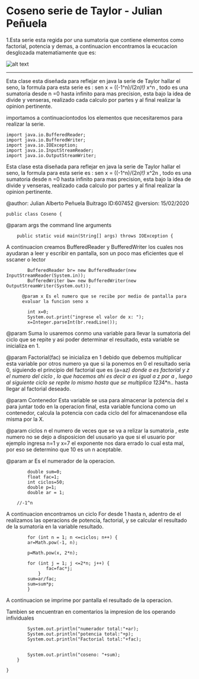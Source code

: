 # Coseno serie de Taylor - Julian Peñuela
1.Esta serie esta regida por una sumatoria que contiene elementos como factorial, potencia y demas, a continuacion encontramos la ecucacion desglozada matematiamente que es:

![alt text](https://wikimedia.org/api/rest_v1/media/math/render/svg/7ec2c0e73f1b75c7b2f4d32fc37cf99f8a52e444)
_____________________________________________________________________________________________________________________________

 
 
 
 Esta clase esta diseñada para reflejar en java la serie de Taylor hallar el seno,
  la formula para esta serie es : sen x = ((-1^n)/(2*n)!)* x^n , todo
  es una sumatoria desde n =0 hasta infinito para mas precision, esta bajo la
  idea de divide y venseras, realizado cada calculo por partes y al final
  realizar la opinion pertinente.


importamos a continuaciontodos los elementos que necesitaremos para realizar la serie.
```
import java.io.BufferedReader;
import java.io.BufferedWriter;
import java.io.IOException;
import java.io.InputStreamReader;
import java.io.OutputStreamWriter;
```

Esta clase esta diseñada para reflejar en java la serie de Taylor hallar el seno,
  la formula para esta serie es : sen x = ((-1^n)/(2*n)!)* x^2n , todo
  es una sumatoria desde n =0 hasta infinito para mas precision, esta bajo la
  idea de divide y venseras, realizado cada calculo por partes y al final
  realizar la opinion pertinente.
 
  @author: Julian Alberto Peñuela Buitrago ID:607452
  @version: 15/02/2020
``` 
public class Coseno {
```
    
@param args the command line arguments
```
    public static void main(String[] args) throws IOException {
```    
        
 A continuacion creamos BufferedReader y BufferedWriter los cuales nos
          ayudaran a leer y escribir en pantalla, son un poco mas eficientes
          que el sscaner o lector
```         
        BufferedReader br= new BufferedReader(new InputStreamReader(System.in));
        BufferedWriter bw= new BufferedWriter(new OutputStreamWriter(System.out));
```        
        
          @param x Es el numero que se recibe por medio de pantalla para
          evaluar la funcion seno x
          
```         
        int x=0;
        System.out.print("ingrese el valor de x: ");
        x=Integer.parseInt(br.readLine());
```        
         
@param Suma lo usaremos conmo una variable para llevar la
          sumatoria del ciclo que se repite y asi poder determinar el
          resultado, esta variable se inicializa en 1.
         
        
@param Factorial(fac) se inicializa en 1 debido que debemos multiplicar
          esta variable por otros numero ya que si la ponemos en 0 el resultado
          seria 0, siguiendo el principio del factorial que es (a=a*z) donde a
          es factorial y z el numero del ciclo , lo que hacemos ahi es decir a
          es igual a z por a , luego al siguiente ciclo se repite lo mismo
          hasta que se multiplica 1*2*3*4*n.. hasta llegar al factorial
          deseado.
         
        
@param Contenedor Esta variable se usa para almacenar la potencia del
          x para juntar todo en la operacion final, esta variable funciona como
          un contenedor, calcula la potencia con cada ciclo del for
          almacenandose ella misma por la X.
          
@param ciclos n el numero de veces que se va a relizar la sumatoria , este
          numero no se dejo a disposicion del ususario ya que si el usuario por
          ejemplo ingresa n=1 y x=7 el exponente nos dara errado lo cual esta mal,
          por eso se determino que 10 es un n aceptable.
          
 @param ar Es el numerador de la operacion.
```         
        double sum=0;
        float fac=1;
        int ciclos=50;
        double p=1;
        double ar = 1;  
```        
        //-1^n
        
A continuacion encontramos un ciclo For desde 1 hasta n, adentro de
          el realizamos las operacions de potencia, factorial, y se calcular el
          resultado de la sumatoria en la variable resultado.
         
         
```         
        for (int n = 1; n <=ciclos; n++) {
        ar=Math.pow(-1, n);
        
        p=Math.pow(x, 2*n);
        
        for (int j = 1; j <=2*n; j++) {
               fac=fac*j;  
            }
        sum=ar/fac;
        sum=sum*p;                                                                                                                        
        }
```
       
A continuacion se imprime por pantalla el resultado de la operacion.
          
Tambien se encuentran en comentarios la impresion de los operando infividuales 
          
```       
        System.out.println("numerador total:"+ar);
        System.out.println("potencia total:"+p);
        System.out.println("Factorial total:"+fac);
        
        
        System.out.println("coseno: "+sum);
    }
    
}
```
